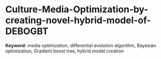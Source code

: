 # Culture-Media-Optimization-by-creating-novel-hybrid-model-of-DEBOGBT



**Keyword:**  media optimization, differential evolution algorithm, Bayesian optimization, Gradient boost tree, hybrid model creation   
